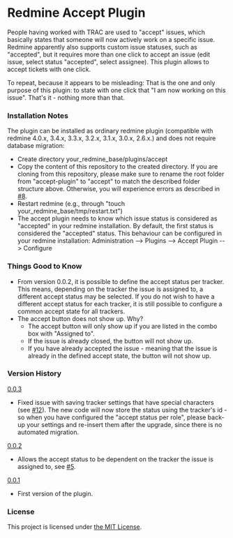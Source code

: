 # Redmine Accept Plugin
People having worked with TRAC are used to "accept" issues, which basically states that someone will now actively work on a specific issue. Redmine apparently also supports custom issue statuses, such as "accepted", but it requires more than one click to accept an issue (edit issue, select status "accepted", select assignee). This plugin allows to accept tickets with one click.

To repeat, because it appears to be misleading: That is the one and only purpose of this plugin: to state with one click that "I am now working on this issue". That's it - nothing more than that.

### Installation Notes
The plugin can be installed as ordinary redmine plugin (compatible with redmine 4.0.x, 3.4.x, 3.3.x, 3.2.x, 3.1.x, 3.0.x, 2.6.x.) and does not require database migration:
* Create directory your_redmine_base/plugins/accept
* Copy the content of this repository to the created directory. If you are cloning from this repository, please make sure to rename the root folder from "accept-plugin" to "accept" to match the described folder structure above. Otherwise, you will experience errors as described in [#8](../../issues/8). 
* Restart redmine (e.g., through "touch your_redmine_base/tmp/restart.txt")
* The accept plugin needs to know which issue status is considered as "accepted" in your redmine installation. By default, the first status is considered the "accepted" status. This behaviour can be configured in your redmine installation: Administration --> Plugins --> Accept Plugin --> Configure

### Things Good to Know

* From version 0.0.2, it is possible to define the accept status per tracker. This means, depending on the tracker the issue is assigned to, a different accept status may be selected. If you do not wish to have a different accept status for each tracker, it is still possible to configure a common accept state for all trackers.
* The accept button does not show up. Why?
  * The accept button will only show up if you are listed in the combo box with "Assigned to".
  * If the issue is already closed, the button will not show up.
  * If you have already accepted the issue - meaning that the issue is already in the defined accept state, the button will not show up.


### Version History

[0.0.3](../../releases/tag/0.0.3)
* Fixed issue with saving tracker settings that have special characters (see [#12](../../issues/12)). The new code will now store the status using the tracker's id - so when you have configured the "accept status per role", please back-up your settings and re-insert them after the upgrade, since there is no automated migration.

[0.0.2](../../releases/tag/0.0.2)
* Allows the accept status to be dependent on the tracker the issue is assigned to, see [#5](../../issues/5). 

[0.0.1](../../releases/tag/0.0.1)
 * First version of the plugin.


### License

This project is licensed under [the MIT License](../../blob/master/LICENSE).
